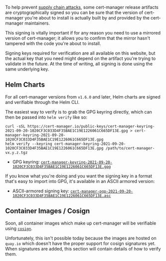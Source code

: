 To help prevent
[supply chain attacks](https://en.wikipedia.org/wiki/Supply_chain_attack), some
cert-manager release artifacts are cryptographically signed so you can be sure
that the version of cert-manager you're about to install is actually built by
and provided by the cert-manager maintainers.

This signing is vitally important if for any reason you need to use a mirrored
version of cert-manager; it allows you to confirm that the mirror hasn't
tampered with the code you're about to install.

Signing keys required for verification are all available on this website, but
the actual key that you need might depend on the artifact you're trying to
validate in the future. At the time of writing, all signing is done using the
same underlying key.

## Helm Charts

<!--
TODO: uncomment this when cosign signing is in place. The warning doesn't have much value
if we're not advertising the existence of other public keys.
{{% alert title="Warning" color="warning" %}}
Helm requires the use of PGP for verification; the key format is different.

Trying to use PEM encoded public keys will fail.
{{% /alert %}}
-->

For all cert-manager versions from `v1.6.0` and later, Helm charts are signed
and verifiable through the Helm CLI.

The easiest way to verify is to grab the GPG keyring directly, which can then be
passed into `helm verify` like so:

```console
curl -sSL https://cert-manager.io/public-keys/cert-manager-keyring-2021-09-20-1020CF3C033D4F35BAE1C19E1226061C665DF13E.gpg > cert-manager-keyring-2021-09-20-1020CF3C033D4F35BAE1C19E1226061C665DF13E.gpg
helm verify --keyring cert-manager-keyring-2021-09-20-1020CF3C033D4F35BAE1C19E1226061C665DF13E.gpg /path/to/cert-manager-vx.y.z.tgz
```

- GPG keyring:
  [`cert-manager-keyring-2021-09-20-1020CF3C033D4F35BAE1C19E1226061C665DF13E.gpg`](../../../public-keys/cert-manager-keyring-2021-09-20-1020CF3C033D4F35BAE1C19E1226061C665DF13E.gpg)

If you know what you're doing and you want the signing key in a format that's
easy to import into GPG, it's available in an ASCII armored version:

- ASCII-armored signing key:
  [`cert-manager-pgp-2021-09-20-1020CF3C033D4F35BAE1C19E1226061C665DF13E.asc`](../../../public-keys/cert-manager-pgp-2021-09-20-1020CF3C033D4F35BAE1C19E1226061C665DF13E.asc)

## Container Images / Cosign

Soon, all container images which make up cert-manager will be verifiable using
[`cosign`](https://docs.sigstore.dev/cosign/overview).

Unfortunately, this isn't possible today because the images are hosted on
`quay.io` which doesn't have the proper support for cosign signatures yet. When
signatures are added, this section will contain details of how to verify them.

<!--
TODO: also uncomment the warning in the helm section!

The simplest way to verify signatures is to download the public key and then pass it to the cosign CLI:

```console
curl -sSL https://cert-manager.io/public-keys/cert-manager-pubkey-2021-09-20.pem > cert-manager-pubkey-2021-09-20.pem
cosign verify -key cert-manager-pubkey-2021-09-20.pem quay.io/jetstack/cert-manager-controller
# repeat for other images as desired
```

For a more fully-featured signature verification process in Kubernetes, check out [`connaisseur`](https://sse-secure-systems.github.io/connaisseur/).

- PEM-encoded public key: [`cert-manager-pubkey-2021-09-20.pem`](../../../public-keys/cert-manager-pubkey-2021-09-20.pem)
-->
